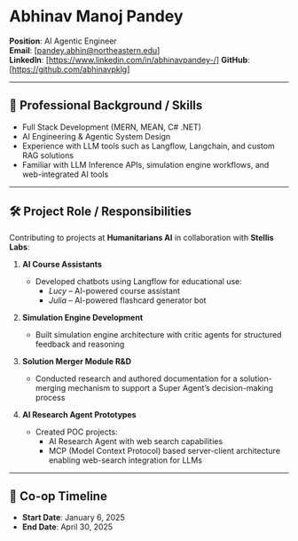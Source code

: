 # Abhinav Manoj Pandey

**Position**: AI Agentic Engineer  
**Email**: [pandey.abhin@northeastern.edu]  
**LinkedIn**: [https://www.linkedin.com/in/abhinavpandey-/]
**GitHub**: [https://github.com/abhinavpklg]

---

## 🧠 Professional Background / Skills

- Full Stack Development (MERN, MEAN, C# .NET)
- AI Engineering & Agentic System Design
- Experience with LLM tools such as Langflow, Langchain, and custom RAG solutions
- Familiar with LLM Inference APIs, simulation engine workflows, and web-integrated AI tools

---

## 🛠️ Project Role / Responsibilities

Contributing to projects at **Humanitarians AI** in collaboration with **Stellis Labs**:

1. **AI Course Assistants**  
   - Developed chatbots using Langflow for educational use:  
     - *Lucy* – AI-powered course assistant  
     - *Julia* – AI-powered flashcard generator bot

2. **Simulation Engine Development**  
   - Built simulation engine architecture with critic agents for structured feedback and reasoning

3. **Solution Merger Module R&D**  
   - Conducted research and authored documentation for a solution-merging mechanism to support a Super Agent’s decision-making process

4. **AI Research Agent Prototypes**  
   - Created POC projects:
     - AI Research Agent with web search capabilities
     - MCP (Model Context Protocol) based server-client architecture enabling web-search integration for LLMs

---

## 📅 Co-op Timeline

- **Start Date**: January 6, 2025  
- **End Date**: April 30, 2025
